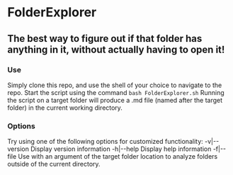 # FolderExplorer
## The best way to figure out if that folder has anything in it, without actually having to open it!

### Use
Simply clone this repo, and use the shell of your choice to navigate to the repo.
Start the script using the command `bash FolderExplorer.sh`
Running the script on a target folder will produce a .md file (named after the target folder) in the current working directory.

### Options
Try using one of the following options for customized functionality:
-v|--version Display version information
-h|--help Display help information
-f|--file Use with an argument of the target folder location to analyze folders outside of the current directory.
